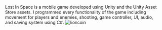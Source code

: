 
Lost In Space is a mobile game developed using Unity and the Unity Asset Store assets. 
I programmed every functionality of the game including movement for players and enemies, shooting, game controller, UI, audio, and saving system using C#.
![lioncoin](https://github.com/albertgs09/Games/assets/65637580/4fadeabd-54c9-466e-a248-2c08213a4a5d)
